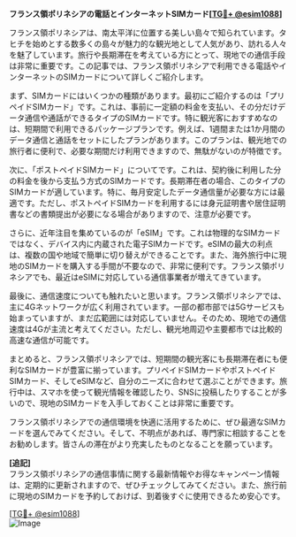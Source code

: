 **フランス領ポリネシアの電話とインターネットSIMカード[[TG💪+ @esim1088](https://t.me/s/esim1088)]**

フランス領ポリネシアは、南太平洋に位置する美しい島々で知られています。タヒチを始めとする数多くの島々が魅力的な観光地として人気があり、訪れる人々を魅了しています。旅行や長期滞在を考えている方にとって、現地での通信手段は非常に重要です。この記事では、フランス領ポリネシアで利用できる電話やインターネットのSIMカードについて詳しくご紹介します。

まず、SIMカードにはいくつかの種類があります。最初にご紹介するのは「プリペイドSIMカード」です。これは、事前に一定額の料金を支払い、その分だけデータ通信や通話ができるタイプのSIMカードです。特に観光客におすすめなのは、短期間で利用できるパッケージプランです。例えば、1週間または1か月間のデータ通信と通話をセットにしたプランがあります。このプランは、観光地での旅行者に便利で、必要な期間だけ利用できますので、無駄がないのが特徴です。

次に、「ポストペイドSIMカード」についてです。これは、契約後に利用した分の料金を後から支払う方式のSIMカードです。長期滞在者の場合、このタイプのSIMカードが適しています。特に、毎月安定したデータ通信量が必要な方には最適です。ただし、ポストペイドSIMカードを利用するには身元証明書や居住証明書などの書類提出が必要になる場合がありますので、注意が必要です。

さらに、近年注目を集めているのが「eSIM」です。これは物理的なSIMカードではなく、デバイス内に内蔵された電子SIMカードです。eSIMの最大の利点は、複数の国や地域で簡単に切り替えができることです。また、海外旅行中に現地のSIMカードを購入する手間が不要なので、非常に便利です。フランス領ポリネシアでも、最近はeSIMに対応している通信事業者が増えてきています。

最後に、通信速度についても触れたいと思います。フランス領ポリネシアでは、主に4Gネットワークが広く利用されています。一部の都市部では5Gサービスも始まっていますが、まだ広範囲には対応していません。そのため、現地での通信速度は4Gが主流と考えてください。ただし、観光地周辺や主要都市では比較的高速な通信が可能です。

まとめると、フランス領ポリネシアでは、短期間の観光客にも長期滞在者にも便利なSIMカードが豊富に揃っています。プリペイドSIMカードやポストペイドSIMカード、そしてeSIMなど、自分のニーズに合わせて選ぶことができます。旅行中は、スマホを使って観光情報を確認したり、SNSに投稿したりすることが多いので、現地のSIMカードを入手しておくことは非常に重要です。

フランス領ポリネシアでの通信環境を快適に活用するために、ぜひ最適なSIMカードを選んでみてください。そして、不明点があれば、専門家に相談することをお勧めします。皆さんの滞在がより充実したものとなることを願っています。

**[追記]**  
フランス領ポリネシアの通信事情に関する最新情報やお得なキャンペーン情報は、定期的に更新されますので、ぜひチェックしてみてください。また、旅行前に現地のSIMカードを予約しておけば、到着後すぐに使用できるため安心です。

[[TG💪+ @esim1088](https://t.me/s/esim1088)]  
![Image](https://i.postimg.cc/Y0z9fWf4/image.png)